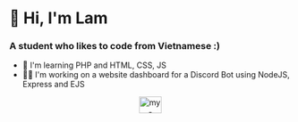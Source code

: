 <h1>👋 Hi, I'm Lam</h1>
<h3>A student who likes to code from Vietnamese :)</h3>

- 🌱 I'm learning PHP and HTML, CSS, JS
- 👨‍💻 I'm working on a website dashboard for a Discord Bot using NodeJS, Express and EJS

<p align="center">
<a href="https://discord.com/users/736636650796351559" target="blank"><img align="center" src="https://www.svgrepo.com/show/353655/discord-icon.svg" alt="my-discord" height="30" width="40" /></a>
